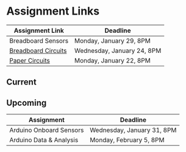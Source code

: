 # Assignment Links

| Assignment Link                                             | Deadline                   |
| ----------------------------------------------------------- | -------------------------- |
| Breadboard Sensors                                          | Monday, January 29, 8PM    |
| [Breadboard Circuits](https://classroom.github.com/a/uLKZwMI7) | Wednesday, January 24, 8PM |
| [Paper Circuits](https://classroom.github.com/a/M3srn37H)      | Monday, January 22, 8PM    |

## Current

## Upcoming

| Assignment              | Deadline                   |
| ----------------------- | -------------------------- |
| Arduino Onboard Sensors | Wednesday, January 31, 8PM |
| Arduino Data & Analysis | Monday, February 5, 8PM    |

